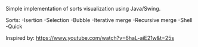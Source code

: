 Simple implementation of sorts visualization using Java/Swing.

Sorts:
  -Isertion
  -Selection
  -Bubble
  -Iterative merge
  -Recursive merge
  -Shell
  -Quick
  
Inspired by: https://www.youtube.com/watch?v=6haL-aiE21w&t=25s
